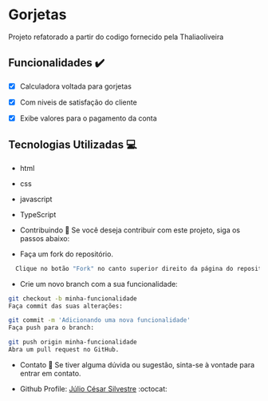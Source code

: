 # Gorjetas

Projeto refatorado a partir do codigo fornecido pela Thaliaoliveira

## Funcionalidades :heavy_check_mark:

- [x] Calculadora voltada para gorjetas
- [x] Com niveis de satisfação do cliente
- [x] Exibe valores para o pagamento da conta 


## Tecnologias Utilizadas :computer:

- html
- css
- javascript
- TypeScript


- Contribuindo :raised_hands:
Se você deseja contribuir com este projeto, siga os passos abaixo:

- Faça um fork do repositório.
```bash
  Clique no botão "Fork" no canto superior direito da página do repositório para criar uma cópia do projeto na sua conta do GitHub.
```
- Crie um novo branch com a sua funcionalidade:

```bash
git checkout -b minha-funcionalidade
Faça commit das suas alterações:
```

```bash
git commit -m 'Adicionando uma nova funcionalidade'
Faça push para o branch:
```

```bash
git push origin minha-funcionalidade
Abra um pull request no GitHub.
```

- Contato :email:
Se tiver alguma dúvida ou sugestão, sinta-se à vontade para entrar em contato.

- Github Profile: [Júlio César Silvestre](https://github.com/DayBellatto) :octocat: